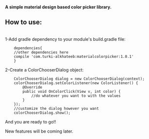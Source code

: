<b>A simple material design based color picker library.</b>

<h2>How to use:</h2>
<br>
1-Add gradle dependency to your module's build.gradle file:



        dependencies{
        //other dependencies here
        compile 'com.turki-alkhateeb:materialcolorpicker:1.0.1'
        }


2-Create a ColorChooserDialog object:


        ColorChooserDialog dialog = new ColorChooserDialog(context);
        colorChooserDialog.setColorListener(new ColorListener() {
            @Override
            public void OnColorClick(View v, int color) {
                //do whatever you want to with the values
            }
        });
        //customize the dialog however you want
        colorChooserDialog.show();



And you are ready to go!!

New features will be coming later.
